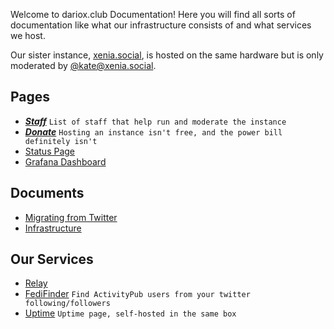 Welcome to dariox.club Documentation! Here you will find all sorts of documentation like what our infrastructure consists of and what services we host.

Our sister instance, [xenia.social](https://xenia.social), is hosted on the same hardware but is only moderated by [@kate@xenia.social](https://xenia.social/users/kate).

## Pages
- ***[Staff](Staff.md)*** `List of staff that help run and moderate the instance`
- ***[Donate](https://liberapay.com/ktwrd/)*** `Hosting an instance isn't free, and the power bill definitely isn't`
- [Status Page](https://status.dariox.club)
- [Grafana Dashboard](https://hydra.kate.pet/grafana/d/zA4m-6cVk/mastodon)

## Documents
- [Migrating from Twitter](Migrating.md)
- [Infrastructure](Infrastructure.md)

## Our Services
- [Relay](https://relay.dariox.club) 
- [FediFinder](https://finder.dariox.club) `Find ActivityPub users from your twitter following/followers`
- [Uptime](https://uptime.kate.pet/status/dariox) `Uptime page, self-hosted in the same box`
